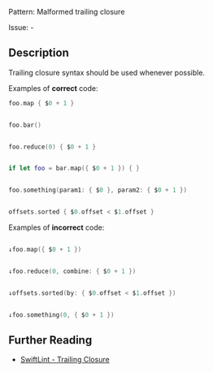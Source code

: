 Pattern: Malformed trailing closure

Issue: -

## Description

Trailing closure syntax should be used whenever possible.

Examples of **correct** code:
```swift
foo.map { $0 + 1 }


foo.bar()


foo.reduce(0) { $0 + 1 }


if let foo = bar.map({ $0 + 1 }) { }


foo.something(param1: { $0 }, param2: { $0 + 1 })


offsets.sorted { $0.offset < $1.offset }

```
Examples of **incorrect** code:
```swift

↓foo.map({ $0 + 1 })


↓foo.reduce(0, combine: { $0 + 1 })


↓offsets.sorted(by: { $0.offset < $1.offset })


↓foo.something(0, { $0 + 1 })

```

## Further Reading

* [SwiftLint - Trailing Closure](https://realm.github.io/SwiftLint/trailing_closure.html)